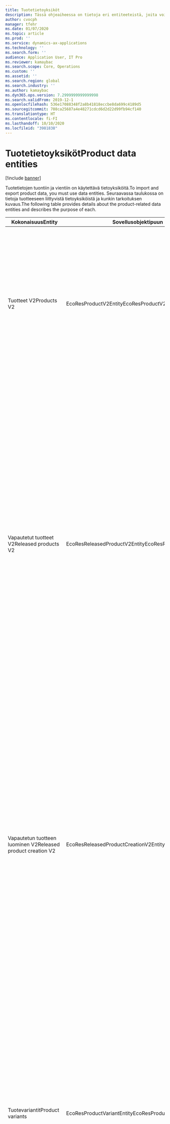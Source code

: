 ```yaml
---
title: Tuotetietoyksiköt
description: Tässä ohjeaiheessa on tietoja eri entiteeteistä, joita voidaan käyttää tuotetietojen tuontiin ja vientiin.
author: cvocph
manager: tfehr
ms.date: 01/07/2020
ms.topic: article
ms.prod: ''
ms.service: dynamics-ax-applications
ms.technology: ''
ms.search.form: ''
audience: Application User, IT Pro
ms.reviewer: kamaybac
ms.search.scope: Core, Operations
ms.custom: ''
ms.assetid: ''
ms.search.region: global
ms.search.industry: ''
ms.author: kamaybac
ms.dyn365.ops.version: 7.2999999999999998
ms.search.validFrom: 2019-12-1
ms.openlocfilehash: 536e17088348f2a8b41818eccbe8da699c4189d5
ms.sourcegitcommit: 708ca25687a4e48271cdcd6d2d22d99fb94cf140
ms.translationtype: HT
ms.contentlocale: fi-FI
ms.lasthandoff: 10/10/2020
ms.locfileid: "3981838"
---
```

# <a name="product-data-entities"></a><span data-ttu-id="d4b64-103">Tuotetietoyksiköt</span><span class="sxs-lookup"><span data-stu-id="d4b64-103">Product data entities</span></span>

[!include [banner](../includes/banner.md)]

<span data-ttu-id="d4b64-104">Tuotetietojen tuontiin ja vientiin on käytettävä tietoyksiköitä.</span><span class="sxs-lookup"><span data-stu-id="d4b64-104">To import and export product data, you must use data entities.</span></span> <span data-ttu-id="d4b64-105">Seuraavassa taulukossa on tietoja tuotteeseen liittyvistä tietoyksiköistä ja kunkin tarkoituksen kuvaus.</span><span class="sxs-lookup"><span data-stu-id="d4b64-105">The following table provides details about the product-related data entities and describes the purpose of each.</span></span>

| <span data-ttu-id="d4b64-106">Kokonaisuus</span><span class="sxs-lookup"><span data-stu-id="d4b64-106">Entity</span></span> | <span data-ttu-id="d4b64-107">Sovellusobjektipuun (AOT) nimi (tyyppi)</span><span class="sxs-lookup"><span data-stu-id="d4b64-107">Application Object Tree (AOT) name (type)</span></span> | <span data-ttu-id="d4b64-108">Muistiinpanot</span><span class="sxs-lookup"><span data-stu-id="d4b64-108">Notes</span></span> |
|--------|-------------------------------------------|-------|
| <span data-ttu-id="d4b64-109">Tuotteet V2</span><span class="sxs-lookup"><span data-stu-id="d4b64-109">Products V2</span></span> | <span data-ttu-id="d4b64-110">EcoResProductV2Entity</span><span class="sxs-lookup"><span data-stu-id="d4b64-110">EcoResProductV2Entity</span></span> | <span data-ttu-id="d4b64-111">Tätä entiteettiä käytetään jaettujen tuotteiden-erillisten tuotteiden ja päätuotteiden tuontiin ja vientiin.</span><span class="sxs-lookup"><span data-stu-id="d4b64-111">This entity is used to import and export shared products-distinct products and product masters.</span></span> <span data-ttu-id="d4b64-112">Se mahdollistaa päivitykset.</span><span class="sxs-lookup"><span data-stu-id="d4b64-112">It allows for updates.</span></span> <span data-ttu-id="d4b64-113">Se ei tue joukkoon perustuvia SQL-toimintoja.</span><span class="sxs-lookup"><span data-stu-id="d4b64-113">It doesn't support set-based SQL operations.</span></span> <span data-ttu-id="d4b64-114">Se on otettu käyttöön Open Data Protocolissa (OData).</span><span class="sxs-lookup"><span data-stu-id="d4b64-114">It's enabled for Open Data Protocol (OData).</span></span> |
| <span data-ttu-id="d4b64-115">Vapautetut tuotteet V2</span><span class="sxs-lookup"><span data-stu-id="d4b64-115">Released products V2</span></span> | <span data-ttu-id="d4b64-116">EcoResReleasedProductV2Entity</span><span class="sxs-lookup"><span data-stu-id="d4b64-116">EcoResReleasedProductV2Entity</span></span> | <span data-ttu-id="d4b64-117">Tätä entiteettiä käytetään julkaistujen tuotteiden-erillisten tuotteiden ja päätuotteiden tuontiin ja vientiin.</span><span class="sxs-lookup"><span data-stu-id="d4b64-117">This entity is used to import and export released products-distinct products and product masters.</span></span> <span data-ttu-id="d4b64-118">Se mahdollistaa päivitykset.</span><span class="sxs-lookup"><span data-stu-id="d4b64-118">It allows for updates.</span></span> <span data-ttu-id="d4b64-119">Se edellyttää, että jaettu tuote on jo luotu.</span><span class="sxs-lookup"><span data-stu-id="d4b64-119">It requires that the shared product already be created.</span></span> <span data-ttu-id="d4b64-120">Kun uusi vapautettu tuote tuodaan, jaetun tuotteen julkaisu tapahtuu.</span><span class="sxs-lookup"><span data-stu-id="d4b64-120">When a new released product is imported, a release of the shared product occurs.</span></span> <span data-ttu-id="d4b64-121">On myös erillisiä entiteettejä, joiden avulla voidaan tuoda ja viedä vapautettuja päätuotteita ja julkaista erillisiä variantteja.</span><span class="sxs-lookup"><span data-stu-id="d4b64-121">There are also separate entities that can be used to import and export released product masters and released distinct variants.</span></span> <span data-ttu-id="d4b64-122">Tämä entiteetti ei tue joukkoon perustuvia SQL-toimintoja tai poistotoimintoja.</span><span class="sxs-lookup"><span data-stu-id="d4b64-122">This entity doesn't support set-based SQL operations or delete operations.</span></span> <span data-ttu-id="d4b64-123">Se on otettu käyttöön ODatassa.</span><span class="sxs-lookup"><span data-stu-id="d4b64-123">It's enabled for OData.</span></span> |
| <span data-ttu-id="d4b64-124">Vapautetun tuotteen luominen V2</span><span class="sxs-lookup"><span data-stu-id="d4b64-124">Released product creation V2</span></span> | <span data-ttu-id="d4b64-125">EcoResReleasedProductCreationV2Entity</span><span class="sxs-lookup"><span data-stu-id="d4b64-125">EcoResReleasedProductCreationV2Entity</span></span> | <span data-ttu-id="d4b64-126">Tätä entiteettiä käytetään, kun tuodaan jaettuja tuotteita ja vapautettuja tuotteita yhdessä vaiheessa.</span><span class="sxs-lookup"><span data-stu-id="d4b64-126">This entity is used to import shared products and released products in one step.</span></span> <span data-ttu-id="d4b64-127">Vaikka se tukee vientiä, tätä käyttöä ei suositella, koska entiteetin tarkoitus on tuotteen luonti.</span><span class="sxs-lookup"><span data-stu-id="d4b64-127">Although it supports exports, that use isn't recommended, because the purpose of the entity is product creation.</span></span> <span data-ttu-id="d4b64-128">Se ei tue päivityksiä.</span><span class="sxs-lookup"><span data-stu-id="d4b64-128">It doesn't support updates.</span></span> <span data-ttu-id="d4b64-129">Se tukee rajoitettua joukkoa kenttiä (kenttiä, jotka ovat käytettävissä tuotteen luonti -valintaikkunassa).</span><span class="sxs-lookup"><span data-stu-id="d4b64-129">It supports a limited set of fields (fields that are available in the product creation dialog box).</span></span> <span data-ttu-id="d4b64-130">Se ei tue joukkoon perustuvia SQL-toimintoja.</span><span class="sxs-lookup"><span data-stu-id="d4b64-130">It doesn't support set-based SQL operations.</span></span> <span data-ttu-id="d4b64-131">Se ei altistu ODatan kautta.</span><span class="sxs-lookup"><span data-stu-id="d4b64-131">It isn't exposed through OData.</span></span> |
| <span data-ttu-id="d4b64-132">Tuotevariantit</span><span class="sxs-lookup"><span data-stu-id="d4b64-132">Product variants</span></span> | <span data-ttu-id="d4b64-133">EcoResProductVariantEntity</span><span class="sxs-lookup"><span data-stu-id="d4b64-133">EcoResProductVariantEntity</span></span> | <span data-ttu-id="d4b64-134">Tätä entiteettiä käytetään jaettujen tuotevarianttien tuontiin ja vientiin.</span><span class="sxs-lookup"><span data-stu-id="d4b64-134">This entity is used to import and export shared product variants.</span></span> <span data-ttu-id="d4b64-135">Se mahdollistaa päivitykset.</span><span class="sxs-lookup"><span data-stu-id="d4b64-135">It allows for updates.</span></span> <span data-ttu-id="d4b64-136">Se edellyttää, että dimensioarvot on jo luotu.</span><span class="sxs-lookup"><span data-stu-id="d4b64-136">It requires that dimension values already be created.</span></span> <span data-ttu-id="d4b64-137">Integrointiavain on päätuote ja tuotedimensiot.</span><span class="sxs-lookup"><span data-stu-id="d4b64-137">The integration key is the product master plus product dimensions.</span></span> <span data-ttu-id="d4b64-138">Tämä yksikkö ei tue joukkoon perustuvia SQL-toimintoja.</span><span class="sxs-lookup"><span data-stu-id="d4b64-138">This entity doesn't support set-based SQL operations.</span></span> <span data-ttu-id="d4b64-139">Se on otettu käyttöön ODatassa.</span><span class="sxs-lookup"><span data-stu-id="d4b64-139">It's enabled for OData.</span></span> <span data-ttu-id="d4b64-140">Se tukee poistotoimintoja.</span><span class="sxs-lookup"><span data-stu-id="d4b64-140">It supports delete operations.</span></span> <span data-ttu-id="d4b64-141">Sitä ei voi laajentaa lisäämällä uusia tuotedimensioita.</span><span class="sxs-lookup"><span data-stu-id="d4b64-141">It can't be extended through the addition of new product dimensions.</span></span> |
| <span data-ttu-id="d4b64-142">Tuotevariantit tuotenumeron tunnuksen mukaan</span><span class="sxs-lookup"><span data-stu-id="d4b64-142">Product variants by product number identification</span></span> | <span data-ttu-id="d4b64-143">EcoResProductNumberIdentifiedProductVariantEntity</span><span class="sxs-lookup"><span data-stu-id="d4b64-143">EcoResProductNumberIdentifiedProductVariantEntity</span></span> | <span data-ttu-id="d4b64-144">Tätä entiteettiä käytetään jaettujen tuotevarianttien tuontiin ja vientiin.</span><span class="sxs-lookup"><span data-stu-id="d4b64-144">This entity is used to import and export shared product variants.</span></span> <span data-ttu-id="d4b64-145">Se mahdollistaa päivitykset.</span><span class="sxs-lookup"><span data-stu-id="d4b64-145">It allows for updates.</span></span> <span data-ttu-id="d4b64-146">Se edellyttää, että dimensioarvot on jo luotu.</span><span class="sxs-lookup"><span data-stu-id="d4b64-146">It requires that dimension values already be created.</span></span> <span data-ttu-id="d4b64-147">Integrointiavain on tuotenumero (kun taas **tuotevariantit** -entiteetin integrointiavain on päätuote ja tuotedimensiot).</span><span class="sxs-lookup"><span data-stu-id="d4b64-147">The integration key is the product number (whereas the integration key for the **Product variants** entity is the product master plus product dimensions).</span></span> |
| <span data-ttu-id="d4b64-148">Vapautetut tuotevariantit</span><span class="sxs-lookup"><span data-stu-id="d4b64-148">Released product variants</span></span> | <span data-ttu-id="d4b64-149">EcoResReleasedProductVariantEntity</span><span class="sxs-lookup"><span data-stu-id="d4b64-149">EcoResReleasedProductVariantEntity</span></span> | <span data-ttu-id="d4b64-150">Tätä entiteettiä käytetään julkaistujen tuotevarianttien tuontiin ja vientiin.</span><span class="sxs-lookup"><span data-stu-id="d4b64-150">This entity is used to import and export released product variants.</span></span> <span data-ttu-id="d4b64-151">Se mahdollistaa päivitykset.</span><span class="sxs-lookup"><span data-stu-id="d4b64-151">It allows for updates.</span></span> <span data-ttu-id="d4b64-152">Se edellyttää, että jaettu tuotevariantti on jo luotu.</span><span class="sxs-lookup"><span data-stu-id="d4b64-152">It requires that shared product variants already be created.</span></span> <span data-ttu-id="d4b64-153">Kun uusi vapautettu tuotevariantti tuodaan, jaetun tuotevariantin julkaisu tapahtuu.</span><span class="sxs-lookup"><span data-stu-id="d4b64-153">When a new released product variant is imported, a release of the shared product variant occurs.</span></span> <span data-ttu-id="d4b64-154">Tämä yksikkö ei tue joukkoon perustuvia SQL-toimintoja.</span><span class="sxs-lookup"><span data-stu-id="d4b64-154">This entity doesn't support set-based SQL operations.</span></span> <span data-ttu-id="d4b64-155">Se on otettu käyttöön ODatassa.</span><span class="sxs-lookup"><span data-stu-id="d4b64-155">It's enabled for OData.</span></span> <span data-ttu-id="d4b64-156">Vaikka se tukee poistotoimintoja, kyseinen käyttö aiheuttaa tällä hetkellä tietojen vioittumisen, koska nykyisessä ympäristössä on virhe.</span><span class="sxs-lookup"><span data-stu-id="d4b64-156">Although it supports delete operations, that use currently causes data corruption because of a bug in the current platform.</span></span> <span data-ttu-id="d4b64-157">Tätä entiteettiä ei voi laajentaa lisäämällä uusia tuotedimensioita.</span><span class="sxs-lookup"><span data-stu-id="d4b64-157">This entity can't be extended through the addition of new product dimensions.</span></span> |
| <span data-ttu-id="d4b64-158">Vapautetut tuotevariantit tuotenumeron tunnuksen mukaan</span><span class="sxs-lookup"><span data-stu-id="d4b64-158">Released product variants by product number identification</span></span> | <span data-ttu-id="d4b64-159">EcoResProductNumberIdentifiedReleasedProductVariantEntity</span><span class="sxs-lookup"><span data-stu-id="d4b64-159">EcoResProductNumberIdentifiedReleasedProductVariantEntity</span></span> | <span data-ttu-id="d4b64-160">Tämä entiteetti muistuttaa **Julkaistut tuotevariantit** -entiteettiä, mutta integrointiavain on tuotenumero eikä päätuote ja tuotedimensiot.</span><span class="sxs-lookup"><span data-stu-id="d4b64-160">This entity resembles the **Released product variants** entity, but the integration key is the product number instead of the product master plus product dimensions.</span></span> <span data-ttu-id="d4b64-161">Sitä voi laajentaa lisäämällä uusia tuotedimensioita.</span><span class="sxs-lookup"><span data-stu-id="d4b64-161">It can be extended through the addition of new product dimensions.</span></span> |
| <span data-ttu-id="d4b64-162">Myytävät vapautetut tuotteet</span><span class="sxs-lookup"><span data-stu-id="d4b64-162">Sellable released products</span></span> | <span data-ttu-id="d4b64-163">EcoResSellableReleasedProductEntity</span><span class="sxs-lookup"><span data-stu-id="d4b64-163">EcoResSellableReleasedProductEntity</span></span> | <span data-ttu-id="d4b64-164">Tätä entiteettiä käytetään vain myytävissä olevan tuotteen vientiin.</span><span class="sxs-lookup"><span data-stu-id="d4b64-164">This entity is used to export only sellable products.</span></span> <span data-ttu-id="d4b64-165">Myytävissä olevat tuotteet ovat tuotteita, joille on määritetty tiedot myyntitilauksessa käyttämistä varten.</span><span class="sxs-lookup"><span data-stu-id="d4b64-165">Sellable products are products that have the information that they require in order to be used in a sales order.</span></span> <span data-ttu-id="d4b64-166">Samoja sääntöjä käytetään, kun tuote tarkistetaan **Vapautetut tuoteet** -sivun **Vahvista**-toiminnon avulla.</span><span class="sxs-lookup"><span data-stu-id="d4b64-166">The same rules apply when a product is validated by using the **Validate** function on the **Released products** page.</span></span> |
| <span data-ttu-id="d4b64-167">Vapautetut erilliset tuotteet V2</span><span class="sxs-lookup"><span data-stu-id="d4b64-167">Released Distinct products V2</span></span> | <span data-ttu-id="d4b64-168">EcoResDistinctProductV2Entity</span><span class="sxs-lookup"><span data-stu-id="d4b64-168">EcoResDistinctProductV2Entity</span></span> | <span data-ttu-id="d4b64-169">Tätä entiteettiä käytetään vain erillisten tuotteiden vientiin.</span><span class="sxs-lookup"><span data-stu-id="d4b64-169">This entity is used to export distinct products.</span></span> <span data-ttu-id="d4b64-170">Nämä erilliset tuotteet voivat olla tuotteita, tuotteiden alatyypin tuotteita ja kaikkia tuotevariantteja.</span><span class="sxs-lookup"><span data-stu-id="d4b64-170">Those distinct products can be products, subtype products, and product variants.</span></span> |
| <span data-ttu-id="d4b64-171">Vapautetut päätuotteet V2</span><span class="sxs-lookup"><span data-stu-id="d4b64-171">Released products masters V2</span></span> | <span data-ttu-id="d4b64-172">EcoResProductMasterV2Entity</span><span class="sxs-lookup"><span data-stu-id="d4b64-172">EcoResProductMasterV2Entity</span></span> | <span data-ttu-id="d4b64-173">Tätä entiteettiä käytetään päätuotteiden tuontiin ja vientiin.</span><span class="sxs-lookup"><span data-stu-id="d4b64-173">This entity is used to import and export product masters.</span></span> <span data-ttu-id="d4b64-174">Se ei ole käytössä tietojen hallinnassa.</span><span class="sxs-lookup"><span data-stu-id="d4b64-174">It isn't enabled for data management.</span></span> |
| <span data-ttu-id="d4b64-175">Nimike - viivakoodi</span><span class="sxs-lookup"><span data-stu-id="d4b64-175">Item - bar code</span></span> | <span data-ttu-id="d4b64-176">EcoResProductBarcodeEntity</span><span class="sxs-lookup"><span data-stu-id="d4b64-176">EcoResProductBarcodeEntity</span></span> | <span data-ttu-id="d4b64-177">Tätä entiteettiä käytetään vain tuotteiden vientiin ja viivakoodeihin.</span><span class="sxs-lookup"><span data-stu-id="d4b64-177">This entity is used to export products and bar codes.</span></span> |
| <span data-ttu-id="d4b64-178">Tuotteen elinkaaren tilat</span><span class="sxs-lookup"><span data-stu-id="d4b64-178">Product lifecycle states</span></span> | <span data-ttu-id="d4b64-179">EcoResProductLifecycleSateEntity</span><span class="sxs-lookup"><span data-stu-id="d4b64-179">EcoResProductLifecycleSateEntity</span></span> | <span data-ttu-id="d4b64-180">Tätä entiteettiä käytetään tuomaan ja viemään tuotteen elinkaaren eri tilat, jotka voidaan liittää tuotteeseen.</span><span class="sxs-lookup"><span data-stu-id="d4b64-180">This entity is used to import and export the different product lifecycle states that can be assigned to a product.</span></span> |

> [!NOTE]
> <span data-ttu-id="d4b64-181">Voit käyttää **Julkaistut tuotteet V2** -tietoyksikköä tuodaksesi tuotteita järjestelmään vain, jos jaettu tuote on jo luotu.</span><span class="sxs-lookup"><span data-stu-id="d4b64-181">You can use the **Released Products V2** data entity to import products into the system only if the shared product has already been created.</span></span> <span data-ttu-id="d4b64-182">Jos haluat tuoda tuotteita järjestelmään, sinun on käytettävä **tuotteen luonti** -tietoyksikköä.</span><span class="sxs-lookup"><span data-stu-id="d4b64-182">Otherwise, to import products into the system, you must use the **Product creation** data entity.</span></span>
